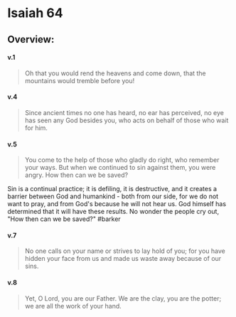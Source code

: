 # Isaiah 64

## Overview:



#### v.1
>Oh that you would rend the heavens and come down, that the mountains would tremble before you!

#### v.4
>Since ancient times no one has heard, no ear has perceived, no eye has seen any God besides you, who acts on behalf of those who wait for him.

#### v.5
>You come to the help of those who gladly do right, who remember your ways. But when we continued to sin against them, you were angry. How then can we be saved?

Sin is a continual practice; it is defiling, it is destructive, and it creates a barrier between God and humankind - both from our side, for we do not want to pray, and from God's because he will not hear us. God himself has determined that it will have these results. No wonder the people cry out, "How then can we be saved?"
#barker

#### v.7
>No one calls on your name or strives to lay hold of you; for you have hidden your face from us and made us waste away because of our sins.

#### v.8
>Yet, O Lord, you are our Father. We are the clay, you are the potter; we are all the work of your hand.

